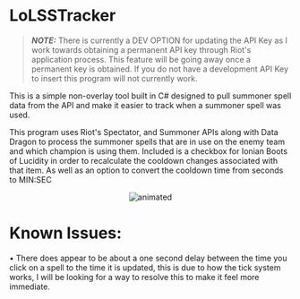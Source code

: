 # LoLSSTracker

> **_NOTE:_**  There is currently a DEV OPTION for updating the API Key as I work towards obtaining a permanent API key through Riot's application process. This feature will be going away once a permanent key is obtained. If you do not have a development API Key to insert this program will not currently work.

This is a simple non-overlay tool built in C# designed to pull summoner spell data from the API and make it easier to track when a summoner spell was used.

This program uses Riot's Spectator, and Summoner APIs along with Data Dragon to process the summoner spells that are in use on the enemy team and which champion is using them. Included is a checkbox for Ionian Boots of Lucidity in order to recalculate the cooldown changes associated with that item. As well as an option to convert the cooldown time from seconds to MIN:SEC
<p align="center">
  <img src="https://user-images.githubusercontent.com/13126350/170892393-7b2c0a08-09c7-481e-b4bd-015295ce8d63.gif" alt="animated" />
</p>

# Known Issues:
• There does appear to be about a one second delay between the time you click on a spell to the time it is updated, this is due to how the tick system works, I will be looking for a way to resolve this to make it feel more immediate.
